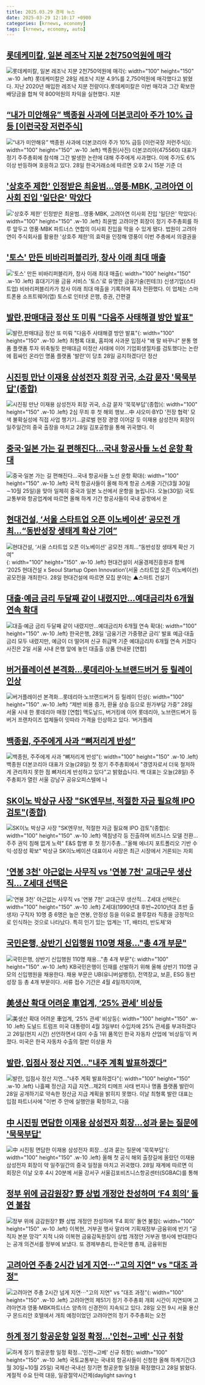 ```yaml
---
title: 2025.03.29 경제 뉴스
date: 2025-03-29 12:10:17 +0900
categories: [krnews, economy]
tags: [krnews, economy, auto]
---
```

## [롯데케미칼, 일본 레조낙 지분 2천750억원에 매각](https://n.news.naver.com/mnews/article/215/0001203729)

![롯데케미칼, 일본 레조낙 지분 2천750억원에 매각](https://mimgnews.pstatic.net/image/origin/215/2025/03/28/1203729.jpg?type=nf220_150){: width="100" height="150" .w-10 .left}
롯데케미칼은 28일 레조낙 지분 4.9%를 2,750억원에 매각했다고 밝혔다. 지난 2020년 매입한 레조낙 지분 전량이다.롯데케미칼은 이번 매각과 그간 확보한 배당금을 합쳐 약 800억원의 차익을 실현했다. 지분

## [“내가 미안해유” 백종원 사과에 더본코리아 주가 10% 급등 [이런국장 저런주식]](https://n.news.naver.com/mnews/article/011/0004467257)

![“내가 미안해유” 백종원 사과에 더본코리아 주가 10% 급등 [이런국장 저런주식]](https://mimgnews.pstatic.net/image/origin/011/2025/03/28/4467257.jpg?type=nf220_150){: width="100" height="150" .w-10 .left}
백종원(사진) 더본코리아(475560) 대표가 정기 주주총회에 참석해 그간 발생한 논란에 대해 주주에게 사과했다. 이에 주가도 6% 이상 반등하며 호응하고 있다. 28일 한국거래소에 따르면 오후 2시 15분 기준 더

## ['상호주 제한' 인정받은 최윤범...영풍·MBK, 고려아연 이사회 진입 '일단은' 막았다](https://n.news.naver.com/mnews/article/469/0000856251)

!['상호주 제한' 인정받은 최윤범...영풍·MBK, 고려아연 이사회 진입 '일단은' 막았다](https://mimgnews.pstatic.net/image/origin/469/2025/03/28/856251.jpg?type=nf220_150){: width="100" height="150" .w-10 .left}
최윤범 고려아연 회장이 정기 주주총회를 하루 앞두고 영풍·MBK 파트너스 연합의 이사회 진입을 막을 수 있게 됐다. 법원이 고려아연이 주식회사를 활용한 '상호주 제한'의 효력을 인정해 영풍이 이번 주총에서 의결권을

## ['토스' 만든 비바리퍼블리카, 창사 이래 최대 매출](https://n.news.naver.com/mnews/article/469/0000856422)

!['토스' 만든 비바리퍼블리카, 창사 이래 최대 매출](https://mimgnews.pstatic.net/image/origin/469/2025/03/28/856422.jpg?type=nf220_150){: width="100" height="150" .w-10 .left}
휴대기기용 금융 서비스 '토스'로 유명한 금융기술(핀테크) 신생기업(스타트업) 비바리퍼블리카가 창사 이래 최대 매출을 기록하며 흑자 전환했다. 이 업체는 스마트폰용 소프트웨어(앱) 토스로 인터넷 은행, 증권, 간편결

## [발란,판매대금 정산 또 미뤄 "다음주 사태해결 방안 발표"](https://n.news.naver.com/mnews/article/009/0005467056)

![발란,판매대금 정산 또 미뤄 "다음주 사태해결 방안 발표"](https://mimgnews.pstatic.net/image/origin/009/2025/03/28/5467056.jpg?type=nf220_150){: width="100" height="150" .w-10 .left}
최형록 대표, 홈피에 사과문 입점사 "왜 말 바꾸나" 분통 명품 플랫폼 투자 위축될듯 판매대금 미정산 사태에 이어 기업회생절차를 검토했다는 논란에 휩싸인 온라인 명품 플랫폼 '발란'이 당초 28일 공지하겠다던 정산

## [시진핑 만난 이재용 삼성전자 회장 귀국, 소감 묻자 '묵묵부답'(종합)](https://n.news.naver.com/mnews/article/001/0015296909)

![시진핑 만난 이재용 삼성전자 회장 귀국, 소감 묻자 '묵묵부답'(종합)](https://mimgnews.pstatic.net/image/origin/001/2025/03/28/15296909.jpg?type=nf220_150){: width="100" height="150" .w-10 .left}
2심 무죄 후 첫 해외 행보…中 샤오미·BYD '전장 협력' 모색 불확실성에 직접 사업 챙기기…글로벌 현장 경영 이어갈 듯 이재용 삼성전자 회장이 일주일간의 중국 출장을 마치고 28일 김포공항을 통해 귀국했다. 이

## [중국·일본 가는 길 편해진다…국내 항공사들 노선 운항 확대](https://n.news.naver.com/mnews/article/422/0000725847)

![중국·일본 가는 길 편해진다…국내 항공사들 노선 운항 확대](https://mimgnews.pstatic.net/image/origin/422/2025/03/29/725847.jpg?type=nf220_150){: width="100" height="150" .w-10 .left}
국적 항공사들이 올해 하계 항공 스케줄 기간(3월 30일∼10월 25일)을 맞아 일제히 중국과 일본 노선에서 운항을 늘립니다. 오늘(30일) 국토교통부와 항공업계에 따르면 올해 하계 기간 항공사들이 국내 공항에서 운

## [현대건설, ‘서울 스타트업 오픈 이노베이션’ 공모전 개최…“동반성장 생태계 확산 기여”](https://n.news.naver.com/mnews/article/009/0005466744)

![현대건설, ‘서울 스타트업 오픈 이노베이션’ 공모전 개최…“동반성장 생태계 확산 기여”](https://mimgnews.pstatic.net/image/origin/009/2025/03/28/5466744.jpg?type=nf220_150){: width="100" height="150" .w-10 .left}
현대건설이 서울경제진흥원과 함께 ‘2025 현대건설 x Seoul Startup Open Innovation’(서울 스타트업 오픈 이노베이션) 공모전을 개최한다. 28일 현대건설에 따르면 모집 분야는 ▲스마트 건설기

## [대출·예금 금리 두달째 같이 내렸지만…예대금리차 6개월 연속 확대](https://n.news.naver.com/mnews/article/016/0002449305)

![대출·예금 금리 두달째 같이 내렸지만…예대금리차 6개월 연속 확대](https://mimgnews.pstatic.net/image/origin/016/2025/03/28/2449305.jpg?type=nf220_150){: width="100" height="150" .w-10 .left}
한국은행, 28일 ‘금융기관 가중평균 금리’ 발표 예금·대출 금리 모두 내렸지만, 예금이 더 떨어져 신규 취급액 기준 예대금리차 6개월 연속 커졌다 사진은 2일 서울 시내 은행 앞에 놓인 대출출 상품 안내문 [연합]

## [버거플레이션 본격화…롯데리아·노브랜드버거 등 릴레이 인상](https://n.news.naver.com/mnews/article/016/0002449347)

![버거플레이션 본격화…롯데리아·노브랜드버거 등 릴레이 인상](https://mimgnews.pstatic.net/image/origin/016/2025/03/28/2449347.jpg?type=nf220_150){: width="100" height="150" .w-10 .left}
“제반 비용 증가, 환율 상승 등으로 원가부담 가중” 28일 서울 시내 한 롯데리아 매장 [연합] 맥도날드, 버거킹에 이어 롯데리아, 노브랜드버거 등 버거 프랜차이즈 업체들이 잇따라 가격을 인상하고 있다. ‘버거플레

## [백종원, 주주에게 사과 “뼈저리게 반성”](https://n.news.naver.com/mnews/article/056/0011920643)

![백종원, 주주에게 사과 “뼈저리게 반성”](https://mimgnews.pstatic.net/image/origin/056/2025/03/28/11920643.jpg?type=nf220_150){: width="100" height="150" .w-10 .left}
백종원 더본코리아 대표가 오늘(28일) 첫 정기 주주총회에서 "경영자로서 더욱 철저하게 관리하지 못한 점 뼈저리게 반성하고 있다"고 밝혔습니다. 백 대표는 오늘(28일) 주주총회가 열린 서울 강남구 공유오피스텔에 나

## [SK이노 박상규 사장 "SK엔무브, 적절한 자금 필요해 IPO 검토"(종합)](https://n.news.naver.com/mnews/article/001/0015295896)

![SK이노 박상규 사장 "SK엔무브, 적절한 자금 필요해 IPO 검토"(종합)](https://mimgnews.pstatic.net/image/origin/001/2025/03/28/15295896.jpg?type=nf220_150){: width="100" height="150" .w-10 .left}
액침냉각 등 진출하며 비즈니스 모델 전환…주주 권익 침해 없게 노력" E&S 합병 후 첫 정기주총…"올해 에너지 포트폴리오 기반 수익·성장성 확보" 박상규 SK이노베이션 대표이사 사장은 최근 시장에서 거론되는 자회

## ['연봉 3천' 야근없는 사무직 vs '연봉 7천' 교대근무 생산직… Z세대 선택은](https://n.news.naver.com/mnews/article/277/0005568944)

!['연봉 3천' 야근없는 사무직 vs '연봉 7천' 교대근무 생산직… Z세대 선택은](https://mimgnews.pstatic.net/image/origin/277/2025/03/28/5568944.jpg?type=nf220_150){: width="100" height="150" .w-10 .left}
Z세대(1990년대 후반~2010년대 초반 출생자) 구직자 10명 중 6명은 높은 연봉, 안정성 등을 이유로 블루칼라 직종을 긍정적으로 인식하는 것으로 나타났다. 특히 인기 있는 업계는 'IT, 배터리, 반도체'와

## [국민은행, 상반기 신입행원 110명 채용…"총 4개 부문"](https://n.news.naver.com/mnews/article/138/0002193592)

![국민은행, 상반기 신입행원 110명 채용…"총 4개 부문"](https://mimgnews.pstatic.net/image/origin/138/2025/03/28/2193592.jpg?type=nf220_150){: width="100" height="150" .w-10 .left}
KB국민은행이 인재를 선발하기 위해 올해 상반기 110명 규모의 신입행원을 채용한다. 채용 부문은 UB(유니버설뱅킹), 전역장교, 보훈, ESG 동반성장 등 총 4개 부문이다. 서류 접수 기간은 4월 4일까지이며,

## [美생산 확대 어려운 車업계, ‘25% 관세’ 비상등](https://n.news.naver.com/mnews/article/020/0003624364)

![美생산 확대 어려운 車업계, ‘25% 관세’ 비상등](https://mimgnews.pstatic.net/image/origin/020/2025/03/28/3624364.jpg?type=nf220_150){: width="100" height="150" .w-10 .left}
도널드 트럼프 미국 대통령이 4월 3일부터 수입차에 25% 관세를 부과하겠다고 26일(현지 시간) 선언하면서 대미 수출 1위 품목인 한국 자동차 산업에 ‘비상등’이 켜졌다. 미국은 한국 자동차 수출의 절반 이상을 차

## [발란, 입점사 정산 지연…"내주 계획 발표하겠다"](https://n.news.naver.com/mnews/article/586/0000100172)

![발란, 입점사 정산 지연…"내주 계획 발표하겠다"](https://mimgnews.pstatic.net/image/origin/586/2025/03/28/100172.jpg?type=nf220_150){: width="100" height="150" .w-10 .left}
나흘째 정산금 지급 지연…제2의 티메프 사태 번지나 명품 플랫폼 발란이 28일 공개하기로 약속한 정산금 지급 계획을 밝히지 못했다. 이날 최형록 발란 대표는 입점 파트너사에 "이번 주 안에 실행안을 확정하고, 다음

## [中 시진핑 면담한 이재용 삼성전자 회장…성과 묻는 질문에 '묵묵부답'](https://n.news.naver.com/mnews/article/293/0000065480)

![中 시진핑 면담한 이재용 삼성전자 회장…성과 묻는 질문에 '묵묵부답'](https://mimgnews.pstatic.net/image/origin/293/2025/03/28/65480.jpg?type=nf220_150){: width="100" height="150" .w-10 .left}
올해 첫 공식 해외 출장길에 올랐던 이재용 삼성전자 회장이 약 일주일간의 중국 일정을 마치고 귀국했다. 28일 재계에 따르면 이 회장은 이날 오후 4시 20분께 서울 강서구 서울김포비즈니스항공센터(SGBAC)를 통해

## [정부 위에 금감원장? 野 상법 개정안 찬성하며 ‘F4 회의’ 돌연 불참](https://n.news.naver.com/mnews/article/023/0003896363)

![정부 위에 금감원장? 野 상법 개정안 찬성하며 ‘F4 회의’ 돌연 불참](https://mimgnews.pstatic.net/image/origin/023/2025/03/29/3896363.jpg?type=nf220_150){: width="100" height="150" .w-10 .left}
이복현, 거부권 행사 말라며 기획재정부·금융위에 반기 “공직자 본분 망각” 지적 나와 이복현 금융감독원장이 상법 개정안 거부권 행사에 반대한다는 공개 의견서를 정부에 보냈다. 또 경제부총리, 한국은행 총재, 금융위원

## [고려아연 주총 2시간 넘게 지연⋯"고의 지연" vs "대조 과정"](https://n.news.naver.com/mnews/article/031/0000919955)

![고려아연 주총 2시간 넘게 지연⋯"고의 지연" vs "대조 과정"](https://mimgnews.pstatic.net/image/origin/031/2025/03/28/919955.jpg?type=nf220_150){: width="100" height="150" .w-10 .left}
고려아연의 제51기 정기 주주총회 개회 시간이 지연되며 고려아연과 영풍·MBK파트너스 양측의 신경전이 지속되고 있다. 28일 오전 9시 서울 용산구 몬드리안 호텔에서 개최 예정이었던 고려아연의 정기 주주총회는 오전

## [하계 정기 항공운항 일정 확정…'인천~고베' 신규 취항](https://n.news.naver.com/mnews/article/421/0008158488)

![하계 정기 항공운항 일정 확정…'인천~고베' 신규 취항](https://mimgnews.pstatic.net/image/origin/421/2025/03/28/8158488.jpg?type=nf220_150){: width="100" height="150" .w-10 .left}
국토교통부는 국내외 항공사들이 신청한 올해 하계기간(3월 30일~10월 25일) 국제선·국내선 정기편 항공운항 일정을 확정했다고 28일 밝혔다. 계절적 수요 탄력 대응, 일광절약시간제(daylight saving t


